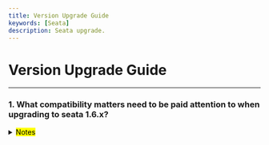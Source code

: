 ```yaml
---
title: Version Upgrade Guide
keywords: [Seata]
description: Seata upgrade.
---
```


# Version Upgrade Guide

------

<h3>1. What compatibility matters need to be paid attention to when upgrading to seata 1.6.x? </h3>
<details>
   <summary><mark>Notes</mark></summary>
   When upgrading from version 1.5.x to version 1.6.x, both client SDK and seata-server are completely smoothly compatible, and no other changes are required other than upgrading the version.
</details>

